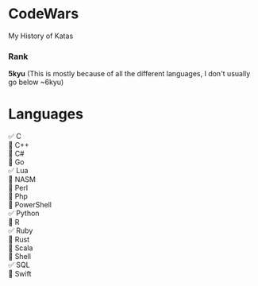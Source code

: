 # CodeWars
My History of Katas

### Rank 
**5kyu** (This is mostly because of all the different languages, I don't usually go below ~6kyu)

# Languages
:white_check_mark: C  
:black_square_button: C++  
:black_square_button: C#  
:black_square_button: Go  
:white_check_mark: Lua  
:black_square_button: NASM  
:black_square_button: Perl  
:black_square_button: Php  
:black_square_button: PowerShell  
:white_check_mark: Python  
:black_square_button: R  
:white_check_mark: Ruby  
:black_square_button: Rust  
:black_square_button: Scala  
:black_square_button: Shell  
:white_check_mark: SQL  
:black_square_button: Swift  
